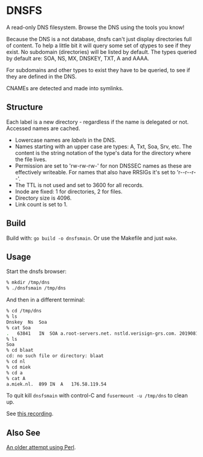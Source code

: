 # DNSFS

A read-only DNS filesystem. Browse the DNS using the tools you know!

Because the DNS is a not database, dnsfs can't just display directories full of content. To help a
little bit it will query some set of qtypes to see if they exist. No subdomain (directories) will be
listed by default. The types queried by default are: SOA, NS, MX, DNSKEY, TXT, A and AAAA.

For subdomains and other types to exist they have to be queried, to see if they are defined in the
DNS.

CNAMEs are detected and made into symlinks.

## Structure

Each label is a new directory - regardless if the name is delegated or not. Accessed names are
cached.

* Lowercase names are *labels* in the DNS.
* Names starting with an upper case are types: A, Txt, Soa, Srv, etc. The content is the string
  notation of the type's data for the directory where the file lives.
* Permission are set to 'rw-rw-rw-' for non DNSSEC names as these are effectively writeable. For
  names that also have RRSIGs it's set to 'r--r--r--'.
* The TTL is not used and set to 3600 for all records.
* Inode are fixed: 1 for directories, 2 for files.
* Directory size is 4096.
* Link count is set to 1.

## Build

Build with: `go build -o dnsfsmain`. Or use the Makefile and just `make`.

## Usage

Start the dnsfs browser:

~~~ sh
% mkdir /tmp/dns
% ./dnsfsmain /tmp/dns
~~~

And then in a different terminal:

~~~ sh
% cd /tmp/dns
% ls
Dnskey  Ns  Soa
% cat Soa
.	63841	IN	SOA	a.root-servers.net. nstld.verisign-grs.com. 2019081000 1800 900 604800 86400
% ls
Soa
% cd blaat
cd: no such file or directory: blaat
% cd nl
% cd miek
% cd a
% cat A
a.miek.nl.	899	IN	A	176.58.119.54
~~~

To quit kill `dnsfsmain` with control-C and `fusermount -u /tmp/dns` to clean up.

See [this recording](https://asciinema.org/a/cphAcSWynSxuyGGiEhn9za8On).

## Also See

[An older attempt using Perl](https://miek.nl/2010/december/04/a-dns-filesystem/).
